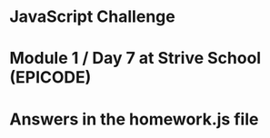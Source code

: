 
# JavaScript Challenge

# Module 1 / Day 7 at Strive School (EPICODE)
# Answers in the homework.js file


<html>
  <head>
    <script>
      /* EXERCISE 1
      Write a function for changing the title of the document in something else.
      */

      const changeTitle = function (newTitle) {
        //
      };

      /* EXERCISE 2
      Write a function for changing the class of the title of the page in "myHeading".
      */

      const addClassToTitle = function () {
        //
      };

      /* EXERCISE 3
      Write a function for changing the text of only the p which are children of a div.
      */

      const changePcontent = function () {
        //
      };

      /* EXERCISE 4
      Write a function for changing the destination of every link to https://www.google.com
      */

      const changeUrls = function () {
        //
      };

      /* EXERCISE 5
       Write a function for adding a new item in the second list.
       */

      const addToTheSecond = function (content) {
        //
      };

      /* EXERCISE 6
      Write a function for adding a second paragraph to the div.
      */

      const addParagraph = function (content) {
        //
      };

      /* EXERCISE 7
      Write a function for making the first UL disappear.
      */

      const firstUlDisappear = function () {
        //
      };

      /* EXERCISE 8
      Write a function for making the background of every UL green.
      */

      const paintItGreen = function () {
        //
      };

      /* EXERCISE 9
      Make the heading of the page change color every time the user clicks on it.
      */

      const makeItClickable = function () {
        //
      };

      /* EXERCISE 10
      Change the footer text with something else when the user clicks on it.
      */

      const changeFooterText = function () {
        //
      };

      /* EXERCISE 11
      Attach an event listener to the input field in the page for console logging its value just after any keystroke.
      */

      const inputField = document.getElementById("input-field");
      // ...

      /* EXERCISE 12
      Create a new welcome alert message when the page successfully loads.
      */

      window.onload = function () {
        //
      };

      /* EXERCISE 13
      Use HTML5 tags to divide the content of the page in a more semantic way.
      */
    </script>

    <style>
      .myHeading {
        color: red;
      }
    </style>
  </head>
  <body>
    <header>
      <h1>This is the title of the page</h1>
      <h2>This is the subtitle of the page</h2>
    </header>

    <main>
      <hr />

      <ul id="firstList">
        <li>1st</li>
        <li>2nd</li>
        <li>3rd</li>
      </ul>

      <ul id="secondList">
        <li>1st</li>
        <li>2nd</li>
        <li>3rd</li>
      </ul>

      <a href="strive.school">This link goes to Strive School</a>

      <div>
        <p>This text is just for the exercise</p>
      </div>

      <div>
        <input
          type="text"
          id="input-field"
          placeholder="input field for the exercise"
        />
      </div>
    </main>

    <footer>
      <p>And this text is just for the exercise too!</p>
    </footer>
  </body>
</html>
